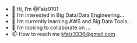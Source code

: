 - 👋 Hi, I’m @Faiz0101
- 👀 I’m interested in Big Data/Data Engineering...
- 🌱 I’m currently learning AWS and Big Data Tools...
- 💞️ I’m looking to collaborate on ...
- 📫 How to reach me kfaiz3336@gmail.com

<!---
Faiz0101/Faiz0101 is a ✨ special ✨ repository because its `README.md` (this file) appears on your GitHub profile.
You can click the Preview link to take a look at your changes.
--->
